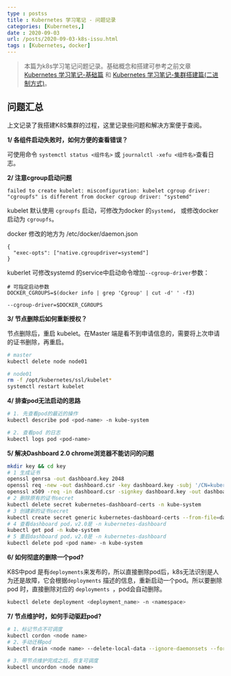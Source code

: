 ```yaml
---
type : postss
title : Kubernetes 学习笔记 - 问题记录
categories: [Kubernetes,] 
date : 2020-09-03
url: /posts/2020-09-03-k8s-issu.html 
tags : [Kubernetes, docker]
---
```


> 本篇为k8s学习笔记问题记录。基础概念和搭建可参考之前文章 [Kubernetes 学习笔记-基础篇](https://pylixm.cc/posts/2020-08-20-k8s-base.html) 和 [Kubernetes 学习笔记-集群搭建篇(二进制方式)](https://pylixm.cc/posts/2020-09-01-k8s-build.html)。

## 问题汇总

上文记录了我搭建K8S集群的过程，这里记录些问题和解决方案便于查阅。

**1/ 各组件启动失败时，如何方便的查看错误？**

可使用命令 `systemctl status <组件名>` 或 `journalctl -xefu <组件名>`查看日志。

**2/ 注意cgroup启动问题**

```
failed to create kubelet: misconfiguration: kubelet cgroup driver: "cgroupfs" is different from docker cgroup driver: "systemd"
```
kubelet 默认使用 `cgroupfs` 启动，可修改为docker 的`systemd`， 或修改docker 启动为 `cgroupfs`。

docker 修改的地方为 /etc/docker/daemon.json

```
{
  "exec-opts": ["native.cgroupdriver=systemd"]
}
```

kuberlet 可修改systemd 的service中启动命令增加`--cgroup-driver`参数：

```
# 可指定启动参数 
DOCKER_CGROUPS=$(docker info | grep 'Cgroup' | cut -d' ' -f3)

--cgroup-driver=$DOCKER_CGROUPS

```

**3/ 节点删除后如何重新授权？**

节点删除后，重启 kubelet。在Master 端是看不到申请信息的，需要将上次申请的证书删除，再重启。

```bash 
# master
kubectl delete node node01

# node01 
rm -f /opt/kubernetes/ssl/kubelet*
systemctl restart kubelet 
```

**4/ 排查pod无法启动的思路**

```bash 
# 1. 先查看pod的最近的操作
kubectl describe pod <pod-name> -n kube-system 

# 2. 查看pod 的日志
kubectl logs pod <pod-name>
```

**5/ 解决Dashboard 2.0 chrome浏览器不能访问的问题**

```bash 
mkdir key && cd key
# 1 生成证书
openssl genrsa -out dashboard.key 2048
openssl req -new -out dashboard.csr -key dashboard.key -subj '/CN=kubernetes-dashboard-certs'
openssl x509 -req -in dashboard.csr -signkey dashboard.key -out dashboard.crt
# 2 删除原有的证书secret
kubectl delete secret kubernetes-dashboard-certs -n kube-system
# 3 创建新的证书secret
kubectl create secret generic kubernetes-dashboard-certs --from-file=dashboard.key --from-file=dashboard.crt -n kube-system
# 4 查看dashboard pod，v2.0是 -n kubernetes-dashboard
kubectl get pod -n kube-system
# 5 重启dashboard pod，v2.0是 -n kubernetes-dashboard
kubectl delete pod <pod name> -n kube-system
```

**6/ 如何彻底的删除一个pod?**

K8S中pod 是有`deployments`来发布的，所以直接删除pod后，k8s无法识别是人为还是故障，它会根据`deployments` 描述的信息，重新启动一个pod。所以要删除pod 时，直接删除对应的 `deployments `，pod会自动删除。

```bash 
kubectl delete deployment <deployment_name> -n <namespace>
```

**7/ 节点维护时，如何手动驱赶pod?**

```bash 
# 1、标记节点不可调度
kubectl cordon <node name>
# 2、手动迁移pod 
kubectl drain <node name> --delete-local-data --ignore-daemonsets --force

# 3、带节点维护完成之后，恢复可调度
kubectl uncordon <node name>
```